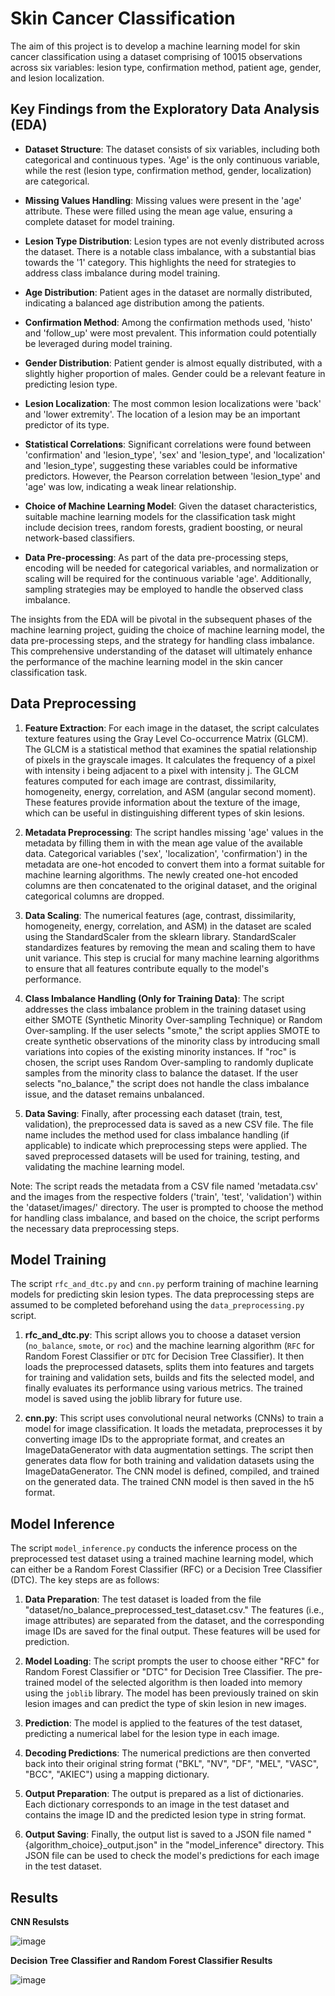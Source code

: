 # Skin Cancer Classification

The aim of this project is to develop a machine learning model for skin cancer classification using a dataset comprising of 10015 observations across six variables: lesion type, confirmation method, patient age, gender, and lesion localization. 

## Key Findings from the Exploratory Data Analysis (EDA)

- **Dataset Structure**: The dataset consists of six variables, including both categorical and continuous types. 'Age' is the only continuous variable, while the rest (lesion type, confirmation method, gender, localization) are categorical.

- **Missing Values Handling**: Missing values were present in the 'age' attribute. These were filled using the mean age value, ensuring a complete dataset for model training.

- **Lesion Type Distribution**: Lesion types are not evenly distributed across the dataset. There is a notable class imbalance, with a substantial bias towards the '1' category. This highlights the need for strategies to address class imbalance during model training.

- **Age Distribution**: Patient ages in the dataset are normally distributed, indicating a balanced age distribution among the patients.

- **Confirmation Method**: Among the confirmation methods used, 'histo' and 'follow_up' were most prevalent. This information could potentially be leveraged during model training.

- **Gender Distribution**: Patient gender is almost equally distributed, with a slightly higher proportion of males. Gender could be a relevant feature in predicting lesion type.

- **Lesion Localization**: The most common lesion localizations were 'back' and 'lower extremity'. The location of a lesion may be an important predictor of its type.

- **Statistical Correlations**: Significant correlations were found between 'confirmation' and 'lesion_type', 'sex' and 'lesion_type', and 'localization' and 'lesion_type', suggesting these variables could be informative predictors. However, the Pearson correlation between 'lesion_type' and 'age' was low, indicating a weak linear relationship.

- **Choice of Machine Learning Model**: Given the dataset characteristics, suitable machine learning models for the classification task might include decision trees, random forests, gradient boosting, or neural network-based classifiers.

- **Data Pre-processing**: As part of the data pre-processing steps, encoding will be needed for categorical variables, and normalization or scaling will be required for the continuous variable 'age'. Additionally, sampling strategies may be employed to handle the observed class imbalance.

The insights from the EDA will be pivotal in the subsequent phases of the machine learning project, guiding the choice of machine learning model, the data pre-processing steps, and the strategy for handling class imbalance. This comprehensive understanding of the dataset will ultimately enhance the performance of the machine learning model in the skin cancer classification task.

## Data Preprocessing

1. **Feature Extraction**: For each image in the dataset, the script calculates texture features using the Gray Level Co-occurrence Matrix (GLCM). The GLCM is a statistical method that examines the spatial relationship of pixels in the grayscale images. It calculates the frequency of a pixel with intensity i being adjacent to a pixel with intensity j. The GLCM features computed for each image are contrast, dissimilarity, homogeneity, energy, correlation, and ASM (angular second moment). These features provide information about the texture of the image, which can be useful in distinguishing different types of skin lesions.

2. **Metadata Preprocessing**: The script handles missing 'age' values in the metadata by filling them in with the mean age value of the available data. Categorical variables ('sex', 'localization', 'confirmation') in the metadata are one-hot encoded to convert them into a format suitable for machine learning algorithms. The newly created one-hot encoded columns are then concatenated to the original dataset, and the original categorical columns are dropped.

3. **Data Scaling**: The numerical features (age, contrast, dissimilarity, homogeneity, energy, correlation, and ASM) in the dataset are scaled using the StandardScaler from the sklearn library. StandardScaler standardizes features by removing the mean and scaling them to have unit variance. This step is crucial for many machine learning algorithms to ensure that all features contribute equally to the model's performance.

4. **Class Imbalance Handling (Only for Training Data)**: The script addresses the class imbalance problem in the training dataset using either SMOTE (Synthetic Minority Over-sampling Technique) or Random Over-sampling. If the user selects "smote," the script applies SMOTE to create synthetic observations of the minority class by introducing small variations into copies of the existing minority instances. If "roc" is chosen, the script uses Random Over-sampling to randomly duplicate samples from the minority class to balance the dataset. If the user selects "no_balance," the script does not handle the class imbalance issue, and the dataset remains unbalanced.

5. **Data Saving**: Finally, after processing each dataset (train, test, validation), the preprocessed data is saved as a new CSV file. The file name includes the method used for class imbalance handling (if applicable) to indicate which preprocessing steps were applied. The saved preprocessed datasets will be used for training, testing, and validating the machine learning model.

Note: The script reads the metadata from a CSV file named 'metadata.csv' and the images from the respective folders ('train', 'test', 'validation') within the 'dataset/images/' directory. The user is prompted to choose the method for handling class imbalance, and based on the choice, the script performs the necessary data preprocessing steps.

## Model Training

The script `rfc_and_dtc.py` and `cnn.py` perform training of machine learning models for predicting skin lesion types. The data preprocessing steps are assumed to be completed beforehand using the `data_preprocessing.py` script.

1. **rfc_and_dtc.py**: This script allows you to choose a dataset version (`no_balance`, `smote`, or `roc`) and the machine learning algorithm (`RFC` for Random Forest Classifier or `DTC` for Decision Tree Classifier). It then loads the preprocessed datasets, splits them into features and targets for training and validation sets, builds and fits the selected model, and finally evaluates its performance using various metrics. The trained model is saved using the joblib library for future use.

2. **cnn.py**: This script uses convolutional neural networks (CNNs) to train a model for image classification. It loads the metadata, preprocesses it by converting image IDs to the appropriate format, and creates an ImageDataGenerator with data augmentation settings. The script then generates data flow for both training and validation datasets using the ImageDataGenerator. The CNN model is defined, compiled, and trained on the generated data. The trained CNN model is then saved in the h5 format.

## Model Inference

The script `model_inference.py` conducts the inference process on the preprocessed test dataset using a trained machine learning model, which can either be a Random Forest Classifier (RFC) or a Decision Tree Classifier (DTC). The key steps are as follows:

1. **Data Preparation**: The test dataset is loaded from the file "dataset/no_balance_preprocessed_test_dataset.csv." The features (i.e., image attributes) are separated from the dataset, and the corresponding image IDs are saved for the final output. These features will be used for prediction.

2. **Model Loading**: The script prompts the user to choose either "RFC" for Random Forest Classifier or "DTC" for Decision Tree Classifier. The pre-trained model of the selected algorithm is then loaded into memory using the `joblib` library. The model has been previously trained on skin lesion images and can predict the type of skin lesion in new images.

3. **Prediction**: The model is applied to the features of the test dataset, predicting a numerical label for the lesion type in each image.

4. **Decoding Predictions**: The numerical predictions are then converted back into their original string format ("BKL", "NV", "DF", "MEL", "VASC", "BCC", "AKIEC") using a mapping dictionary.

5. **Output Preparation**: The output is prepared as a list of dictionaries. Each dictionary corresponds to an image in the test dataset and contains the image ID and the predicted lesion type in string format.

6. **Output Saving**: Finally, the output list is saved to a JSON file named "{algorithm_choice}_output.json" in the "model_inference" directory. This JSON file can be used to check the model's predictions for each image in the test dataset.

## Results

**CNN Resulsts**

![image](https://github.com/uran-lajci/skin-cancer-classification/assets/117693854/54428c4e-f4ab-4d81-be7a-a3b39a19371c)

**Decision Tree Classifier and Random Forest Classifier Results**

![image](https://github.com/uran-lajci/skin-cancer-classification/assets/117693854/e4fd4b1d-e266-4ae0-9d8a-b1264875000f)
